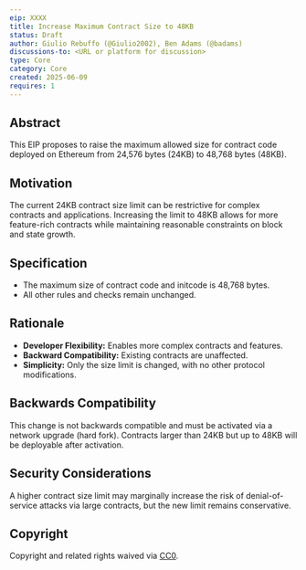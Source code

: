 ```yaml
---
eip: XXXX
title: Increase Maximum Contract Size to 48KB
status: Draft
author: Giulio Rebuffo (@Giulio2002), Ben Adams (@badams)
discussions-to: <URL or platform for discussion>
type: Core
category: Core
created: 2025-06-09
requires: 1
---
```


## Abstract

This EIP proposes to raise the maximum allowed size for contract code deployed on Ethereum from 24,576 bytes (24KB) to 48,768 bytes (48KB).

## Motivation

The current 24KB contract size limit can be restrictive for complex contracts and applications. Increasing the limit to 48KB allows for more feature-rich contracts while maintaining reasonable constraints on block and state growth.

## Specification

- The maximum size of contract code and initcode is 48,768 bytes.
- All other rules and checks remain unchanged.

## Rationale

- **Developer Flexibility:** Enables more complex contracts and features.
- **Backward Compatibility:** Existing contracts are unaffected.
- **Simplicity:** Only the size limit is changed, with no other protocol modifications.

## Backwards Compatibility

This change is not backwards compatible and must be activated via a network upgrade (hard fork). Contracts larger than 24KB but up to 48KB will be deployable after activation.

## Security Considerations

A higher contract size limit may marginally increase the risk of denial-of-service attacks via large contracts, but the new limit remains conservative.

## Copyright

Copyright and related rights waived via [CC0](https://creativecommons.org/publicdomain/zero/1.0/).
